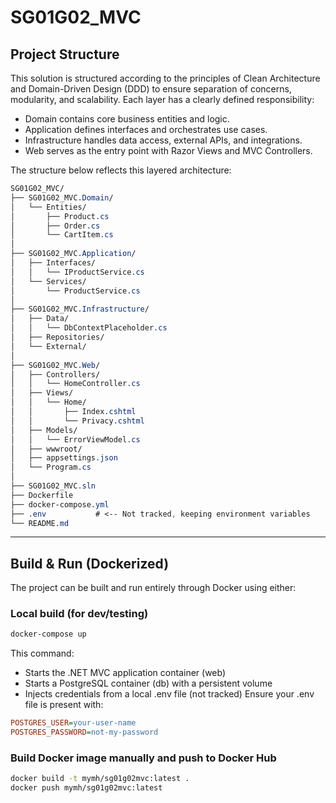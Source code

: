 # SG01G02_MVC

## Project Structure
This solution is structured according to the principles of Clean Architecture and Domain-Driven Design (DDD) to ensure separation of concerns, modularity, and scalability. Each layer has a clearly defined responsibility:  
- Domain contains core business entities and logic.
- Application defines interfaces and orchestrates use cases.
- Infrastructure handles data access, external APIs, and integrations.
- Web serves as the entry point with Razor Views and MVC Controllers.
  
The structure below reflects this layered architecture:
  
```css
SG01G02_MVC/
├── SG01G02_MVC.Domain/
│   └── Entities/
│       ├── Product.cs
│       ├── Order.cs
│       └── CartItem.cs
│
├── SG01G02_MVC.Application/
│   ├── Interfaces/
│   │   └── IProductService.cs
│   └── Services/
│       └── ProductService.cs
│
├── SG01G02_MVC.Infrastructure/
│   ├── Data/
│   │   └── DbContextPlaceholder.cs
│   ├── Repositories/
│   └── External/
│
├── SG01G02_MVC.Web/
│   ├── Controllers/
│   │   └── HomeController.cs
│   ├── Views/
│   │   └── Home/
│   │       ├── Index.cshtml
│   │       └── Privacy.cshtml
│   ├── Models/
│   │   └── ErrorViewModel.cs
│   ├── wwwroot/
│   ├── appsettings.json
│   └── Program.cs
│
├── SG01G02_MVC.sln
├── Dockerfile
├── docker-compose.yml
├── .env           # <-- Not tracked, keeping environment variables
└── README.md
```

---

## Build & Run (Dockerized)

The project can be built and run entirely through Docker using either:

### Local build (for dev/testing)

```bash
docker-compose up
```
This command:  
- Starts the .NET MVC application container (web)
- Starts a PostgreSQL container (db) with a persistent volume
- Injects credentials from a local .env file (not tracked)
Ensure your .env file is present with:  
```ini
POSTGRES_USER=your-user-name
POSTGRES_PASSWORD=not-my-password
```
### Build Docker image manually and push to Docker Hub
```bash
docker build -t mymh/sg01g02mvc:latest .
docker push mymh/sg01g02mvc:latest
```